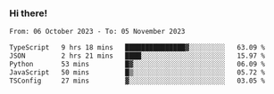 ### Hi there!

<!--START_SECTION:waka-->

```txt
From: 06 October 2023 - To: 05 November 2023

TypeScript   9 hrs 18 mins   ███████████████▓░░░░░░░░░   63.09 %
JSON         2 hrs 21 mins   ████░░░░░░░░░░░░░░░░░░░░░   15.97 %
Python       53 mins         █▓░░░░░░░░░░░░░░░░░░░░░░░   06.09 %
JavaScript   50 mins         █▒░░░░░░░░░░░░░░░░░░░░░░░   05.72 %
TSConfig     27 mins         ▓░░░░░░░░░░░░░░░░░░░░░░░░   03.05 %
```

<!--END_SECTION:waka-->
